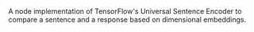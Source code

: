 A node implementation of TensorFlow's Universal Sentence Encoder to compare a sentence and a response based on dimensional embeddings.
